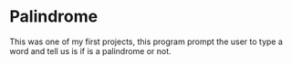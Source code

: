 # Palindrome

This was one of my first projects, this program prompt the user to type a word and tell us is if is a palindrome or not.
